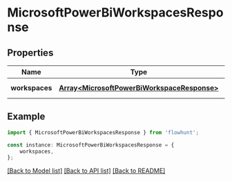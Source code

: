 # MicrosoftPowerBiWorkspacesResponse


## Properties

Name | Type | Description | Notes
------------ | ------------- | ------------- | -------------
**workspaces** | [**Array&lt;MicrosoftPowerBiWorkspaceResponse&gt;**](MicrosoftPowerBiWorkspaceResponse.md) |  | [default to undefined]

## Example

```typescript
import { MicrosoftPowerBiWorkspacesResponse } from 'flowhunt';

const instance: MicrosoftPowerBiWorkspacesResponse = {
    workspaces,
};
```

[[Back to Model list]](../README.md#documentation-for-models) [[Back to API list]](../README.md#documentation-for-api-endpoints) [[Back to README]](../README.md)
